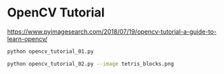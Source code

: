 # OpenCV Tutorial

https://www.pyimagesearch.com/2018/07/19/opencv-tutorial-a-guide-to-learn-opencv/

```bash
python opencv_tutorial_01.py

python opencv_tutorial_02.py --image tetris_blocks.png
```
